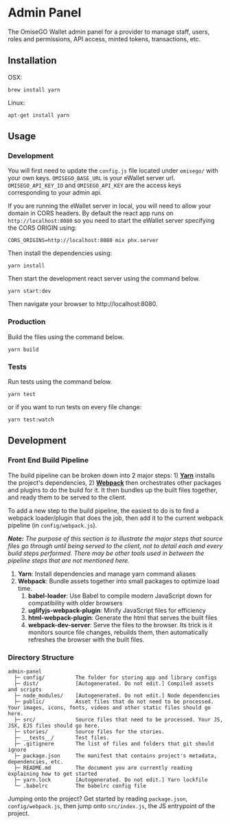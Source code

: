 # Admin Panel

The OmiseGO Wallet admin panel for a provider to manage staff, users, roles and permissions, API access, minted tokens, transactions, etc.

## Installation

OSX:

```shell
brew install yarn
```

Linux:

```shell
apt-get install yarn
```

## Usage

### Development

You will first need to update the `config.js` file located under `omisego/` with your
own keys.
`OMISEGO_BASE_URL` is your eWallet server url.
`OMISEGO_API_KEY_ID` and `OMISEGO_API_KEY` are the access keys corresponding to your admin api.

If you are running the eWallet server in local, you will need to allow your domain in CORS headers.
By default the react app runs on `http://localhost:8080` so you need to start the eWallet server specifying the CORS ORIGIN using:

```shell
CORS_ORIGINS=http://localhost:8080 mix phx.server
```

Then install the dependencies using:

```shell
yarn install
```

Then start the development react server using the command below.

```shell
yarn start:dev
```

Then navigate your browser to http://localhost:8080.

### Production

Build the files using the command below.

```shell
yarn build
```

### Tests

Run tests using the command below.

```shell
yarn test
```

or if you want to run tests on every file change:

```shell
yarn test:watch
```

## Development

### Front End Build Pipeline

The build pipeline can be broken down into 2 major steps: 1) **[Yarn](https://yarnpkg.com)** installs the project's dependencies, 2) **[Webpack](https://webpack.js.org)** then orchestrates other packages and plugins to do the build for it. It then bundles up the built files together, and ready them to be served to the client.

To add a new step to the build pipeline, the easiest to do is to find a webpack loader/plugin that does the job, then add it to the current webpack pipeline (in `config/webpack.js`).

***Note:** The purpose of this section is to illustrate the major steps that source files go through until being served to the client, not to detail each and every build steps performed. There may be other tools used in between the pipeline steps that are not mentioned here.*

1. **Yarn**: Install dependencies and manage yarn command aliases
2. **Webpack**: Bundle assets together into small packages to optimize load time.
    1. **babel-loader**: Use Babel to compile modern JavaScript down for compatibility with older browsers
    2. **uglifyjs-webpack-plugin**: Minify JavaScript files for efficiency
    3. **html-webpack-plugin**: Generate the html that serves the built files
    4. **webpack-dev-server**: Serve the files to the browser. Its trick is it monitors source file changes, rebuilds them, then automatically refreshes the browser with the built files.

### Directory Structure

```text
admin-panel
  ├─ config/          The folder for storing app and library configs
  ├─ dist/            [Autogenerated. Do not edit.] Compiled assets and scripts
  ├─ node_modules/    [Autogenerated. Do not edit.] Node dependencies
  ├─ public/          Asset files that do not need to be processed. Your images, icons, fonts, videos and other static files should go here.
  ├─ src/             Source files that need to be processed. Your JS, JSX, EJS files should go here.
  ├─ stories/         Source files for the stories.
  ├─ __tests__/       Test files.
  ├─ .gitignore       The list of files and folders that git should ignore
  ├─ package.json     The manifest that contains project's metadata, dependencies, etc.
  ├─ README.md        The document you are currently reading explaining how to get started
  ├─ yarn.lock        [Autogenerated. Do not edit.] Yarn lockfile
  └─ .babelrc         The babelrc config file
```

Jumping onto the project? Get started by reading `package.json`, `config/webpack.js`, then jump onto `src/index.js`, the JS entrypoint of the project.
